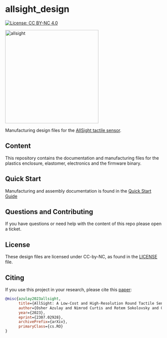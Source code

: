 # allsight_design

[![License: CC BY-NC 4.0](https://img.shields.io/badge/License-CC%20BY--NC%204.0-lightgrey.svg)](LICENSE)

<img height="300" src=".github/allsight.png" alt="allsight" class="center"/>

Manufacturing design files for the [AllSight tactile sensor](https://github.com/osheraz/allsight).


## Content

This repository contains the documentation and manufacturing files for the plastics enclosure, elastomer, electronics and the firmware binary.


## Quick Start

Manufacturing and assembly documentation is found in the [Quick Start Guide](https://docs.google.com/document/d/1w17rNp5aecgzT3BPEN_t8wV7Ci-CQgCzxq583NlFb_A/edit?usp=sharing)


## Questions and Contributing

If you have questions or need help with the content of this repo please open a ticket.

## License
These design files are licensed under CC-by-NC, as found in the [LICENSE](LICENSE) file.

## Citing
If you use this project in your research, please cite this [paper](https://arxiv.org/abs/2307.02928):

```BibTeX
@misc{azulay2023allsight,
      title={AllSight: A Low-Cost and High-Resolution Round Tactile Sensor with Zero-Shot Learning Capability}, 
      author={Osher Azulay and Nimrod Curtis and Rotem Sokolovsky and Guy Levitski and Daniel Slomovik and Guy Lilling and Avishai Sintov},
      year={2023},
      eprint={2307.02928},
      archivePrefix={arXiv},
      primaryClass={cs.RO}
}

```
